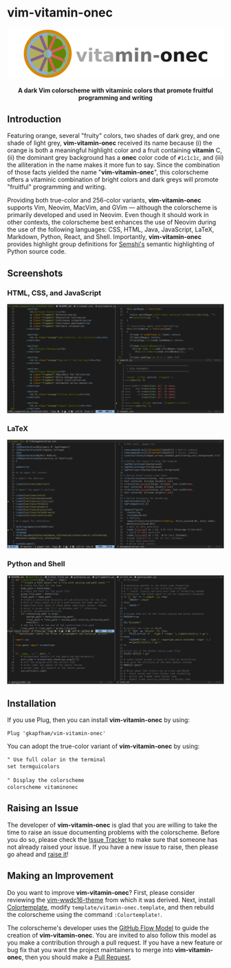 # vim-vitamin-onec

![Vim-Vitamin-Onec Logo](.github/vitamin-onec.png)

<p align="center">
<b>
A dark Vim colorscheme with vitaminic colors that promote fruitful programming
and writing
</b>
</p>

## Introduction

Featuring orange, several "fruity" colors, two shades of dark grey, and one
shade of light grey, **vim-vitamin-onec** received its name because (i) the
orange is both a meaningful highlight color and a fruit containing **vitamin**
C, (ii) the dominant grey background has a **onec** color code of `#1c1c1c`, and
(iii) the alliteration in the name makes it more fun to say. Since the
combination of those facts yielded the name "**vim-vitamin-onec**", this
colorscheme offers a vitaminic combination of bright colors and dark greys will
promote "fruitful" programming and writing.

Providing both true-color and 256-color variants, **vim-vitamin-onec** supports
Vim, Neovim, MacVim, and GVim &mdash; although the colorscheme is primarily
developed and used in Neovim. Even though it should work in other contexts, the
colorscheme best enhances the use of Neovim during the use of the following
languages: CSS, HTML, Java, JavaScript, LaTeX, Markdown, Python, React, and
Shell. Importantly, **vim-vitamin-onec** provides highlight group definitions
for [Semshi's](https://github.com/numirias/semshi) semantic highlighting of
Python source code.

## Screenshots

### HTML, CSS, and JavaScript

![Web](.github/screenshot-html-css-js.png)

### LaTeX

![LaTeX](.github/screenshot-latex.png)

### Python and Shell

![Python](.github/screenshot-python-shell.png)

## Installation

If you use Plug, then you can install **vim-vitamin-onec** by using:

```vim
Plug 'gkapfham/vim-vitamin-onec'
```

You can adopt the true-color variant of **vim-vitamin-onec** by using:

```vim
" Use full color in the terminal
set termguicolors

" Display the colorscheme
colorscheme vitaminonec
```

## Raising an Issue

The developer of **vim-vitamin-onec** is glad that you are willing to take the
time to raise an issue documenting problems with the colorscheme. Before you do
so, please check the [Issue
Tracker](https://github.com/gkapfham/vim-vitamin-onec/issues) to make sure that
someone has not already raised your issue. If you have a new issue to raise,
then please go ahead and [raise
it](https://github.com/gkapfham/vim-vitamin-onec/issues/new/)!

## Making an Improvement

Do you want to improve **vim-vitamin-onec**? First, please consider reviewing
the [vim-wwdc16-theme](https://github.com/lifepillar/vim-wwdc16-theme) from
which it was derived. Next, install
[Colortemplate](https://github.com/lifepillar/vim-colortemplate), modify
`template/vitamin-onec.template`, and then rebuild the colorscheme using the
command `:Colortemplate!`.

The colorscheme's developer uses the [GitHub Flow
Model](https://guides.github.com/introduction/flow/) to guide the creation of
**vim-vitamin-onec**. You are invited to also follow this model as you make a
contribution through a pull request. If you have a new feature or bug fix that
you want the project maintainers to merge into **vim-vitamin-onec**, then you
should make a [Pull
Request](https://github.com/gkapfham/vim-vitamin-onec/pulls).
